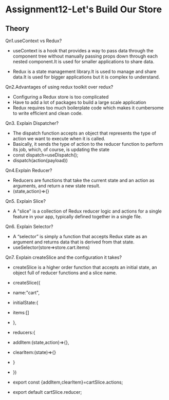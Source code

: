 # Assignment12-Let's Build Our Store
## Theory

Qn1.useContext vs Redux?

- useContext is a hook that provides a way to pass data through the component tree without manually passing props down through each nested component.It is used for smaller applications to share data.

- Redux is a state management library.It is used to manage and share data.It is used for bigger applications but it is complex to understand.

Qn2.Advantages of using redux toolkit over redux?

- Configuring a Redux store is too complicated
- Have to add a lot of packages to build a large scale application
- Redux requires too much boilerplate code which makes it cumbersome to write efficient and clean code.


Qn3. Explain Dispatcher?

- The dispatch function accepts an object that represents the type of action we want to execute when it is called. 
- Basically, it sends the type of action to the reducer function to perform its job, which, of course, is updating the state
- const dispatch=useDispatch();
- dispatch(action(payload))

Qn4.Explain Reducer?

- Reducers are functions that take the current state and an action as arguments, and return a new state result.
- (state,action)=>{}

Qn5. Explain Slice?

- A "slice" is a collection of Redux reducer logic and actions for a single feature in your app, typically defined together in a single file.


Qn6. Explain Selector?

- A “selector” is simply a function that accepts Redux state as an argument and returns data that is derived from that state.
- useSelector(store=>store.cart.items)

Qn7. Explain createSlice and the configuration it takes?

- createSlice is a higher order function that accepts an initial state, an object full of reducer functions and a slice name.

- createSlice({
- name:"cart",
- initialState:{
-    items:[]
- },
- reducers:{
-    addItem:(state,action)=>{},
-    clearItem:(state)=>{}
- }
- })
- export const {addItem,clearItem}=cartSlice.actions;
- export default cartSlice.reducer;
